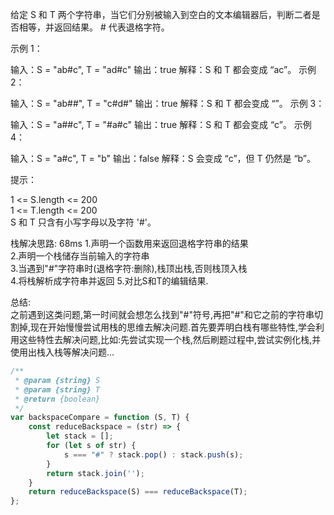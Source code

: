 给定 S 和 T 两个字符串，当它们分别被输入到空白的文本编辑器后，判断二者是否相等，并返回结果。 # 代表退格字符。  

示例 1：

输入：S = "ab#c", T = "ad#c"
输出：true
解释：S 和 T 都会变成 “ac”。
示例 2：

输入：S = "ab##", T = "c#d#"
输出：true
解释：S 和 T 都会变成 “”。
示例 3：

输入：S = "a##c", T = "#a#c"
输出：true
解释：S 和 T 都会变成 “c”。
示例 4：

输入：S = "a#c", T = "b"
输出：false
解释：S 会变成 “c”，但 T 仍然是 “b”。
 

提示：

1 <= S.length <= 200  
1 <= T.length <= 200  
S 和 T 只含有小写字母以及字符 '#'。  


栈解决思路:  68ms 
    1.声明一个函数用来返回退格字符串的结果  
    2.声明一个栈储存当前输入的字符串  
    3.当遇到"#"字符串时(退格字符:删除),栈顶出栈,否则栈顶入栈  
    4.将栈解析成字符串并返回
    5.对比S和T的编辑结果.

总结:  
    之前遇到这类问题,第一时间就会想怎么找到"#"符号,再把"#"和它之前的字符串切割掉,现在开始慢慢尝试用栈的思维去解决问题.首先要弄明白栈有哪些特性,学会利用这些特性去解决问题,比如:先尝试实现一个栈,然后刷题过程中,尝试实例化栈,并使用出栈入栈等解决问题...  

```js
/**
 * @param {string} S
 * @param {string} T
 * @return {boolean}
 */
var backspaceCompare = function (S, T) {
    const reduceBackspace = (str) => {
        let stack = [];
        for (let s of str) {
            s === "#" ? stack.pop() : stack.push(s);
        }
        return stack.join('');
    }
    return reduceBackspace(S) === reduceBackspace(T);
};
```